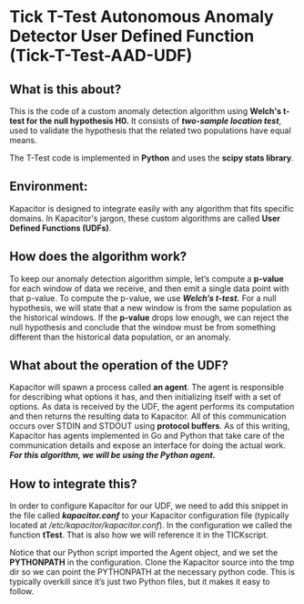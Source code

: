 # Tick T-Test Autonomous Anomaly Detector User Defined Function (Tick-T-Test-AAD-UDF)
## What is this about?
This is the code of a custom anomaly detection algorithm using
**Welch's t-test for the null hypothesis H0.**
It consists of ***two-sample location test***, used to validate the hypothesis that the related two populations have equal means.

The T-Test code is implemented in **Python** and uses the **scipy stats library**.

## Environment:
Kapacitor is designed to integrate easily with any algorithm that fits specific domains.
In Kapacitor's jargon, these custom algorithms are called **User Defined Functions (UDFs)**.

## How does the algorithm work?
To keep our anomaly detection algorithm simple, let’s compute a **p-value** for each window of data we receive, and then emit a single data point with that p-value. 
To compute the p-value, we use ***Welch’s t-test.*** 
For a null hypothesis, we will state that a new window is from the same population as the historical windows. 
If the **p-value** drops low enough, we can reject the null hypothesis and conclude that the window must be from something different than the historical data population, or an anomaly. 

## What about the operation of the UDF?

Kapacitor will spawn a process called **an agent**. 
The agent is responsible for describing what options it has, and then initializing itself with a set of options. 
As data is received by the UDF, the agent performs its computation and then returns the resulting data to Kapacitor. 
All of this communication occurs over STDIN and STDOUT using **protocol buffers**. 
As of this writing, Kapacitor has agents implemented in Go and Python that take care of the communication details and expose an interface for doing the actual work. 
***For this algorithm, we will be using the Python agent.***



## How to integrate this?
In order to configure Kapacitor for our UDF, we need to add this snippet in the file called 
***kapacitor.conf***
to your Kapacitor configuration file (typically located at */etc/kapacitor/kapacitor.conf*).
In the configuration we called the function **tTest**. That is also how we will reference it in the TICKscript.

Notice that our Python script imported the Agent object, and we set the **PYTHONPATH** in the configuration. 
Clone the Kapacitor source into the tmp dir so we can point the PYTHONPATH at the necessary python code. 
This is typically overkill since it’s just two Python files, but it makes it easy to follow.
